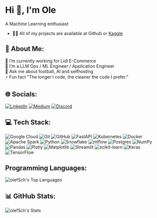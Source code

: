 # Hi 👋, I'm Ole
A Machine Learning enthusiast

- 👨‍💻 All of my projects are available at Github or [Kaggle](https://www.kaggle.com/oles04)

## 💫 About Me:
🔭 I’m currently working for Lidl E-Commerce<br>🌱 I’m a LLM Ops / ML Engineer / Application Engineer<br>💬 Ask me about football, AI and selfhosting<br>⚡ Fun fact "The longer I code, the cleaner the code I prefer."


## 🌐 Socials:
[![LinkedIn](https://img.shields.io/badge/LinkedIn-%230077B5.svg?logo=linkedin&logoColor=white)](https://www.linkedin.com/in/ole-schildt-5491a1253/) 
[![Medium](https://img.shields.io/badge/Medium-12100E?logo=medium&logoColor=white)](https://medium.com/@olinho22) 
[![Discord](https://img.shields.io/badge/Discord-%237289DA.svg?logo=discord&logoColor=white)](https://discord.gg/#7769) 

## 💻 Tech Stack:
![Google Cloud](https://img.shields.io/badge/GoogleCloud-%234285F4.svg?style=for-the-badge&logo=google-cloud&logoColor=white) 
![Git](https://img.shields.io/badge/git-%23F05033.svg?style=for-the-badge&logo=git&logoColor=white) 
![GitHub](https://img.shields.io/badge/github-%23121011.svg?style=for-the-badge&logo=github&logoColor=white)
![FastAPI](https://img.shields.io/badge/FastAPI-005571?style=for-the-badge&logo=fastapi) 
![Kubernetes](https://img.shields.io/badge/kubernetes-%23326ce5.svg?style=for-the-badge&logo=kubernetes&logoColor=white) 
![Docker](https://img.shields.io/badge/docker-%230db7ed.svg?style=for-the-badge&logo=docker&logoColor=white) 
![Apache Spark](https://img.shields.io/badge/Apache%20Spark-FDEE21?style=for-the-badge&logo=apachespark&logoColor=black) 
![Python](https://img.shields.io/badge/python-3670A0?style=for-the-badge&logo=python&logoColor=ffdd54)
![Snowflake](https://img.shields.io/badge/snowflake-%2329B5E8.svg?style=for-the-badge&logo=snowflake&logoColor=white)
![mlflow](https://img.shields.io/badge/mlflow-%23d9ead3.svg?style=for-the-badge&logo=numpy&logoColor=blue) 
![Postgres](https://img.shields.io/badge/postgres-%23316192.svg?style=for-the-badge&logo=postgresql&logoColor=white) 
![NumPy](https://img.shields.io/badge/numpy-%23013243.svg?style=for-the-badge&logo=numpy&logoColor=white) 
![Pandas](https://img.shields.io/badge/pandas-%23150458.svg?style=for-the-badge&logo=pandas&logoColor=white) 
![Plotly](https://img.shields.io/badge/Plotly-%233F4F75.svg?style=for-the-badge&logo=plotly&logoColor=white) 
![Matplotlib](https://img.shields.io/badge/Matplotlib-%23ffffff.svg?style=for-the-badge&logo=Matplotlib&logoColor=black) 
![Streamlit](https://img.shields.io/badge/-Streamlit-FF4B4B?style=for-the-badge&logo=streamlit&logoColor=white) 
![scikit-learn](https://img.shields.io/badge/scikit--learn-%23F7931E.svg?style=for-the-badge&logo=scikit-learn&logoColor=white) 
![Keras](https://img.shields.io/badge/Keras-%23D00000.svg?style=for-the-badge&logo=Keras&logoColor=white) 
![TensorFlow](https://img.shields.io/badge/TensorFlow-%23FF6F00.svg?style=for-the-badge&logo=TensorFlow&logoColor=white) 

## Programming Languages:

![olefSch's Top Languages](https://github-readme-stats.vercel.app/api/top-langs/?username=olefSch&theme=dark&show_icons=true&hide_border=false&layout=compact)

## 📊 GitHub Stats:

![olefSch's Stats](https://github-readme-stats.vercel.app/api?username=olefSch&theme=dark&show_icons=true&hide_border=false&count_private=true)


<!-- Proudly created with GPRM ( https://gprm.itsvg.in ) :)-->
